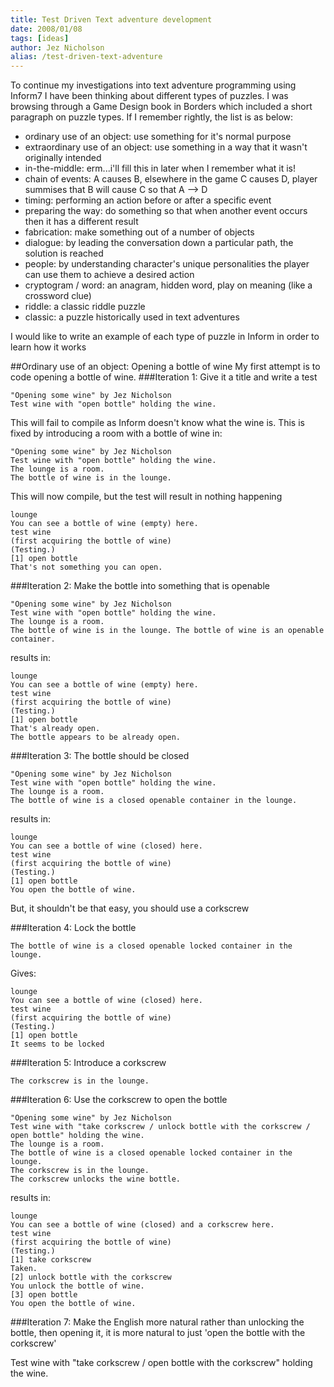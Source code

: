 ```yaml
---
title: Test Driven Text adventure development
date: 2008/01/08
tags: [ideas]
author: Jez Nicholson
alias: /test-driven-text-adventure
---
```

To continue my investigations into text adventure programming using Inform7 I have been thinking about different types of puzzles. I was browsing through a Game Design book in Borders which included a short paragraph on puzzle types. If I remember rightly, the list is as below:

* ordinary use of an object: use something for it's normal purpose
* extraordinary use of an object: use something in a way that it wasn't originally intended
* in-the-middle: erm...i'll fill this in later when I remember what it is!
* chain of events: A causes B, elsewhere in the game C causes D, player summises that B will cause C so that A --> D
* timing: performing an action before or after a specific event
* preparing the way: do something so that when another event occurs then it has a different result
* fabrication: make something out of a number of objects
* dialogue: by leading the conversation down a particular path, the solution is reached
* people: by understanding character's unique personalities the player can use them to achieve a desired action
* cryptogram / word: an anagram, hidden word, play on meaning (like a crossword clue)
* riddle: a classic riddle puzzle
* classic: a puzzle historically used in text adventures

I would like to write an example of each type of puzzle in Inform in order to learn how it works

##Ordinary use of an object: Opening a bottle of wine
My first attempt is to code opening a bottle of wine.
###Iteration 1: Give it a title and write a test

    "Opening some wine" by Jez Nicholson
    Test wine with "open bottle" holding the wine.

This will fail to compile as Inform doesn't know what the wine is. This is fixed by introducing a room with a bottle of wine in:

    "Opening some wine" by Jez Nicholson
    Test wine with "open bottle" holding the wine.
    The lounge is a room.
    The bottle of wine is in the lounge.

This will now compile, but the test will result in nothing happening

    lounge
    You can see a bottle of wine (empty) here.
    test wine
    (first acquiring the bottle of wine)
    (Testing.)
    [1] open bottle
    That's not something you can open.

###Iteration 2: Make the bottle into something that is openable

    "Opening some wine" by Jez Nicholson
    Test wine with "open bottle" holding the wine.
    The lounge is a room.
    The bottle of wine is in the lounge. The bottle of wine is an openable container.

results in:

    lounge
    You can see a bottle of wine (empty) here.
    test wine
    (first acquiring the bottle of wine)
    (Testing.)
    [1] open bottle
    That's already open.
    The bottle appears to be already open.

###Iteration 3: The bottle should be closed

    "Opening some wine" by Jez Nicholson
    Test wine with "open bottle" holding the wine.
    The lounge is a room.
    The bottle of wine is a closed openable container in the lounge.

results in:

    lounge
    You can see a bottle of wine (closed) here.
    test wine
    (first acquiring the bottle of wine)
    (Testing.)
    [1] open bottle
    You open the bottle of wine.

But, it shouldn't be that easy, you should use a corkscrew

###Iteration 4: Lock the bottle

    The bottle of wine is a closed openable locked container in the lounge.

Gives:

    lounge
    You can see a bottle of wine (closed) here.
    test wine
    (first acquiring the bottle of wine)
    (Testing.)
    [1] open bottle
    It seems to be locked

###Iteration 5: Introduce a corkscrew

    The corkscrew is in the lounge.

###Iteration 6: Use the corkscrew to open the bottle

    "Opening some wine" by Jez Nicholson
    Test wine with "take corkscrew / unlock bottle with the corkscrew / open bottle" holding the wine.
    The lounge is a room.
    The bottle of wine is a closed openable locked container in the lounge.
    The corkscrew is in the lounge.
    The corkscrew unlocks the wine bottle.

results in:

    lounge
    You can see a bottle of wine (closed) and a corkscrew here.
    test wine
    (first acquiring the bottle of wine)
    (Testing.)
    [1] take corkscrew
    Taken.
    [2] unlock bottle with the corkscrew
    You unlock the bottle of wine.
    [3] open bottle
    You open the bottle of wine.

###Iteration 7: Make the English more natural
rather than unlocking the bottle, then opening it, it is more natural to just 'open the bottle with the corkscrew'

Test wine with "take corkscrew / open bottle with the corkscrew" holding the wine.